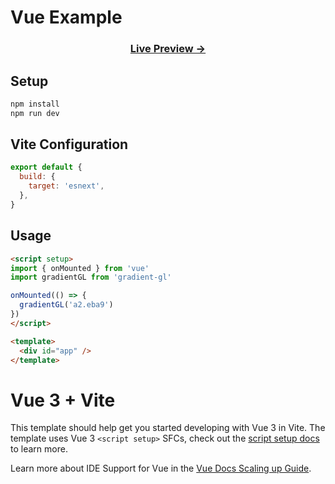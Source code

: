 # Vue Example

<div align="center">
    <h3>
        <a href="https://metaory.github.io/gradient-gl/vite-vue/" target="_blank">
            Live Preview →
        </a>
    </h3>
</div>

## Setup

```bash
npm install
npm run dev
```

## Vite Configuration

```js
export default {
  build: {
    target: 'esnext',
  },
}
```

## Usage

```html
<script setup>
import { onMounted } from 'vue'
import gradientGL from 'gradient-gl'

onMounted(() => {
  gradientGL('a2.eba9')
})
</script>

<template>
  <div id="app" />
</template>
```

# Vue 3 + Vite

This template should help get you started developing with Vue 3 in Vite. The template uses Vue 3 `<script setup>` SFCs, check out the [script setup docs](https://v3.vuejs.org/api/sfc-script-setup.html#sfc-script-setup) to learn more.

Learn more about IDE Support for Vue in the [Vue Docs Scaling up Guide](https://vuejs.org/guide/scaling-up/tooling.html#ide-support).
